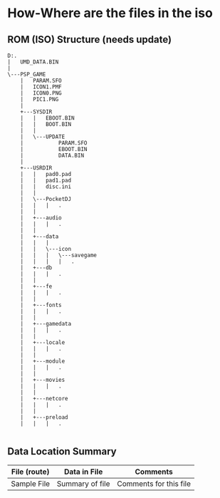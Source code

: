 # How-Where are the files in the iso

## ROM (ISO) Structure (needs update)
````
D:.
|   UMD_DATA.BIN
|
\---PSP_GAME
    |   PARAM.SFO
    |   ICON1.PMF
    |   ICON0.PNG
    |   PIC1.PNG
    |   
    +---SYSDIR
    |   |   EBOOT.BIN
    |   |   BOOT.BIN
    |   |
    |   \---UPDATE
    |           PARAM.SFO
    |           EBOOT.BIN
    |           DATA.BIN
    |
    +---USRDIR
    |   |   pad0.pad
    |   |   pad1.pad
    |   |   disc.ini
    |   |
    |   \---PocketDJ
    |   |   |	.
    |   |	
    |   +---audio	
    |   |   |	.
    |   |
    |   +---data
    |   |   |
    |   |   \---icon
    |   |   |   \---savegame	
    |   |   |   |   .    
    |   +---db
    |   |   |	.
    |   |
    |   +---fe
    |   |   |	.
    |   |	
    |   +---fonts
    |   |   |	.
    |   |
    |   +---gamedata
    |   |   |	.
    |   |	
    |   +---locale
    |   |   |	.
    |   |	
    |   +---module
    |   |   |	.
    |   |	
    |   +---movies
    |   |   |	.
    |   |
    |   +---netcore
    |   |   |	.
    |   |	
    |   +---preload
    |   |   |	.
	
````
## Data Location Summary

| File (route) | Data in File | Comments
|:---:|:---:|:---:|
| Sample File  | Summary of file | Comments for this file
